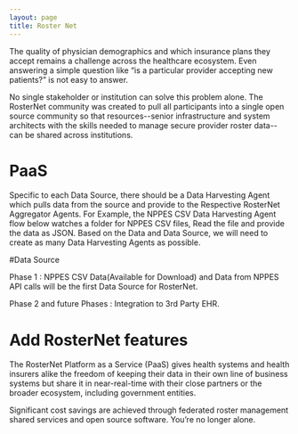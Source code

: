 ```yaml
---
layout: page
title: Roster Net
---
```


The quality of physician demographics and which insurance plans they accept remains a challenge across the healthcare ecosystem. Even answering a simple question like “is a particular provider accepting new patients?” is not easy to answer.

No single stakeholder or institution can solve this problem alone. The RosterNet community was created to pull all participants into a single open source community so that resources--senior infrastructure and system architects with the skills needed to manage secure provider roster data--can be shared across institutions. 



# PaaS

Specific to each Data Source, there should be a Data Harvesting Agent which pulls data from the source and provide to the Respective RosterNet Aggregator Agents.
For Example, the NPPES CSV Data Harvesting Agent flow below watches a folder for NPPES CSV files, Read the file and provide the data as JSON.
Based on the Data and Data Source, we will need to create as many Data Harvesting Agents as possible.


#Data Source

Phase 1 : NPPES CSV Data(Available for Download) and Data from NPPES API calls will be the first Data Source for RosterNet. 

Phase 2 and future Phases : Integration to 3rd Party EHR. 



# Add RosterNet features

The RosterNet Platform as a Service (PaaS) gives health systems and health insurers alike the freedom of keeping their data in their own line of business systems but share it in near-real-time with their close partners or the broader ecosystem, including government entities. 

Significant cost savings are achieved through federated roster management shared services and open source software. You’re no longer alone.


